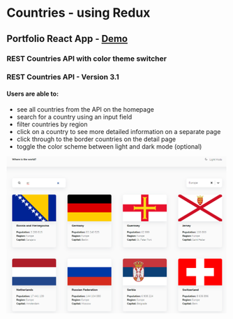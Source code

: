 # Countries - using Redux

## Portfolio React App - [Demo](https://mve-react-redux-countries.vercel.app/)

### REST Countries API with color theme switcher

### REST Countries API - Version 3.1

#### Users are able to:

- see all countries from the API on the homepage
- search for a country using an input field
- filter countries by region
- click on a country to see more detailed information on a separate page
- click through to the border countries on the detail page
- toggle the color scheme between light and dark mode (optional)

![Countries](screenshot/countries.png 'Countries')
